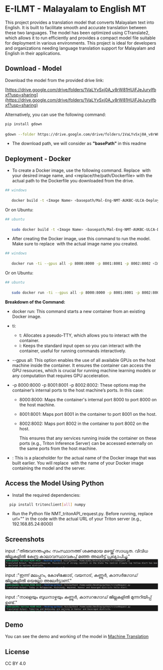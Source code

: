 
# E-ILMT - Malayalam to English MT 

 This project provides a translation model that converts Malayalam text into English. It is built to facilitate smooth and accurate translation between these two languages. The model has been optimized using CTranslate2, which allows it to run efficiently and provides a compact model file suitable for deployment in various environments. This project is ideal for developers and organizations needing language translation support for Malayalam and English in their applications.
   
## Download - Model

Download the model from the provided drive link: 

   [https://drive.google.com/drive/folders/1VaLYvSxj0A_v8rW81HUiFJeJuryIfbxf?usp=sharing](https://drive.google.com/drive/folders/1VaLYvSxj0A_v8rW81HUiFJeJuryIfbxf?usp=sharing)

Alternatively, you can use the following command:

```bash
pip install gdown

gdown --folder https://drive.google.com/drive/folders/1VaLYvSxj0A_v8rW81HUiFJeJuryIfbxf?usp=sharing

```
* The download path, we will consider as **"basePath"** in this readme

## Deployment - Docker  

* To create a Docker image, use the following command. Replace <Image Name> with your desired image name, and <replace/the/path/Dockerfile> with the actual path to the Dockerfile you downloaded from the drive.


```bash
## windows

   docker build -t <Image Name> <basepath/Mal-Eng-NMT-AUKBC-ULCA-Deploy/>
```
Or on Ubuntu:
```bash
## ubuntu

   sudo docker build -t <Image Name> <basepath/Mal-Eng-NMT-AUKBC-ULCA-Deploy/>
```

* After creating the Docker image, use this command to run the model. Make sure to replace <Image Name> with the actual image name you created.

```bash
## windows

   docker run -ti --gpus all -p 8000:8000 -p 8001:8001 -p 8002:8002 <Image Name>
```
Or on Ubuntu:
```bash
## ubuntu

   sudo docker run -ti --gpus all -p 8000:8000 -p 8001:8001 -p 8002:8002 <Image Name>
```
**Breakdown of the Command:**

- docker run: This command starts a new container from an existing Docker image.

- ti:

  - t: Allocates a pseudo-TTY, which allows you to interact with the container.
  - i: Keeps the standard input open so you can interact with the container, useful for running commands interactively.
- --gpus all: This option enables the use of all available GPUs on the host machine inside the container. It ensures the container can access the GPU resources, which is crucial for running machine learning models or any computation that requires GPU acceleration.

- -p 8000:8000 -p 8001:8001 -p 8002:8002: These options map the container’s internal ports to the host machine’s ports. In this case:

  - 8000:8000: Maps the container's internal port 8000 to port 8000 on the host machine.
  - 8001:8001: Maps port 8001 in the container to port 8001 on the host.
  - 8002:8002: Maps port 8002 in the container to port 8002 on the host.

    This ensures that any services running inside the container on these ports (e.g., Triton Inference Server) can be accessed externally on the same ports from the host machine.

- <Image Name>: This is a placeholder for the actual name of the Docker image that was built earlier. You will replace <Image Name> with the name of your Docker image containing the model and the server.



## Access the Model Using Python 

* Install the required dependencies:

```bash
  pip install tritonclient[all] numpy
```

* Run the Python file NMT_tritonAPI_request.py. Before running, replace url="<url of triton server>" in the code with the actual URL of your Triton server (e.g., 192.168.85.24:8000)




## Screenshots
input :"തിരുവനന്തപുരം: സംസ്ഥാനത്ത് ശക്തമായ മഴയ്ക്ക് സാധ്യത. വിവിധ
ജില്ലകളിൽ കേന്ദ്ര കാലാവസ്ഥാവകുപ്പ് മഞ്ഞ അലർട്ട് പ്രഖ്യാപിച്ചു."
![App Screenshot](https://github.com/dldiscomt/E-ILMT-MalEng/blob/main/OutputScreenshots/Picture1.jpg?raw=true)


input :"ഇന്ന് മലപ്പുറം, കോഴിക്കോട്, വയനാട്, കണ്ണൂർ, കാസർഗോഡ്
ജില്ലകളിൽ യെല്ലോ അലേർട്ടാണ്."
![App Screenshot ](https://github.com/dldiscomt/E-ILMT-MalEng/blob/main/OutputScreenshots/Picture2.jpg?raw=true)


input :"നാളെയും ബുധനാഴ്ചയും കണ്ണൂർ, കാസറഗോഡ് ജില്ലകളിൽ
മുന്നറിയിപ്പ് ഉണ്ട്."
![App Screenshot](https://github.com/dldiscomt/E-ILMT-MalEng/blob/main/OutputScreenshots/Picture3.jpg?raw=true)


## Demo

You can see the demo and working of the model in 
[Machine Translation](https://searchko.co.in/transaukbc/)


## License
CC BY 4.0 
